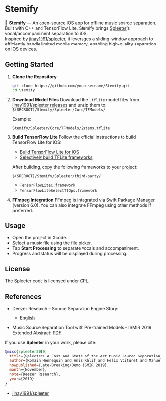 # Stemify

🎵 **Stemify** — An open-source iOS app for offline music source separation.  
Built with C++ and TensorFlow Lite, Stemify brings [Spleeter](https://github.com/deezer/spleeter)’s vocal/accompaniment separation to iOS.  
Inspired by [jinay1991/spleeter](https://github.com/jinay1991/spleeter), it leverages a sliding-window approach to efficiently handle limited mobile memory, enabling high-quality separation on iOS devices.

## Getting Started

1. **Clone the Repository**  
   ```bash
   git clone https://github.com/yourusername/Stemify.git
   cd Stemify
   ```

2. **Download Model Files**
   Download the `.tflite` model files from [jinay1991/spleeter releases](https://github.com/jinay1991/spleeter/releases) and unzip them to: `$(SRCROOT)/Stemify/Spleeter/Core/TFModels/`

   Example:

   ```
   Stemify/Spleeter/Core/TFModels/2stems.tflite
   ```

3. **Build TensorFlow Lite**
   Follow the official instructions to build TensorFlow Lite for iOS:

   * [Build TensorFlow Lite for iOS](https://ai.google.dev/edge/litert/build/ios)
   * [Selectively build TFLite frameworks](https://ai.google.dev/edge/litert/build/ios#selectively_build_tflite_frameworks)

   After building, copy the following frameworks to your project:

   ```
   $(SRCROOT)/Stemify/Spleeter/third-party/
   ```

   * `TensorFlowLiteC.framework`
   * `TensorFlowLiteSelectTfOps.framework`

4. **FFmpeg Integration**
   FFmpeg is integrated via Swift Package Manager (version 6.0).
   You can also integrate FFmpeg using other methods if preferred.

## Usage

* Open the project in Xcode.
* Select a music file using the file picker.
* Tap **Start Processing** to separate vocals and accompaniment.
* Progress and status will be displayed during processing.

## License

The Spleeter code is licensed under GPL.

## References

* Deezer Research – Source Separation Engine Story:

  * [English](https://deezer.io/releasing-spleeter-deezer-r-d-source-separation-engine-2b88985e797e)
* Music Source Separation Tool with Pre-trained Models – ISMIR 2019 Extended Abstract:
  [PDF](http://archives.ismir.net/ismir2019/latebreaking/000036.pdf)

If you use **Spleeter** in your work, please cite:

```bibtex
@misc{spleeter2019,
  title={Spleeter: A Fast And State-of-the Art Music Source Separation Tool With Pre-trained Models},
  author={Romain Hennequin and Anis Khlif and Felix Voituret and Manuel Moussallam},
  howpublished={Late-Breaking/Demo ISMIR 2019},
  month={November},
  note={Deezer Research},
  year={2019}
}
```

* [jinay1991/spleeter](https://github.com/jinay1991/spleeter)
